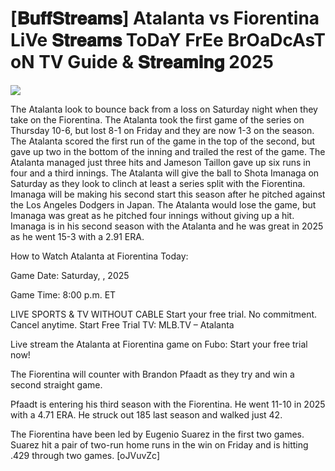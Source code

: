 # [𝐁𝐮𝐟𝐟𝐒𝐭𝐫𝐞𝐚𝐦𝐬] Atalanta vs Fiorentina LiVe 𝐒𝐭𝐫𝐞𝐚𝐦𝐬 ToDaY FrEe BrOaDcAsT oN TV Guide & 𝐒𝐭𝐫𝐞𝐚𝐦𝐢𝐧𝐠  2025  
  
  
[![](https://i.imgur.com/qSNzIqt.png)](https://movie.rssnews.media/RiCZneTFF.php)  
  
The Atalanta look to bounce back from a loss on Saturday night when they take on the Fiorentina. The Atalanta took the first game of the series on Thursday 10-6, but lost 8-1 on Friday and they are now 1-3 on the season. The Atalanta scored the first run of the game in the top of the second, but gave up two in the bottom of the inning and trailed the rest of the game. The Atalanta managed just three hits and Jameson Taillon gave up six runs in four and a third innings. The Atalanta will give the ball to Shota Imanaga on Saturday as they look to clinch at least a series split with the Fiorentina. Imanaga will be making his second start this season after he pitched against the Los Angeles Dodgers in Japan. The Atalanta would lose the game, but Imanaga was great as he pitched four innings without giving up a hit. Imanaga is in his second season with the Atalanta and he was great in 2025 as he went 15-3 with a 2.91 ERA.

How to Watch Atalanta at Fiorentina Today:

Game Date: Saturday, , 2025

Game Time: 8:00 p.m. ET

LIVE SPORTS & TV WITHOUT CABLE
Start your free trial. No commitment. Cancel anytime.
Start Free Trial
TV: MLB.TV – Atalanta

Live stream the Atalanta at Fiorentina game on Fubo: Start your free trial now!

The Fiorentina will counter with Brandon Pfaadt as they try and win a second straight game.

Pfaadt is entering his third season with the Fiorentina. He went 11-10 in 2025 with a 4.71 ERA. He struck out 185 last season and walked just 42.

The Fiorentina have been led by Eugenio Suarez in the first two games. Suarez hit a pair of two-run home runs in the win on Friday and is hitting .429 through two games. [oJVuvZc]